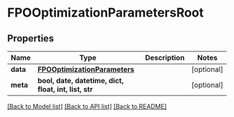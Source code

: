 # FPOOptimizationParametersRoot


## Properties
Name | Type | Description | Notes
------------ | ------------- | ------------- | -------------
**data** | [**FPOOptimizationParameters**](FPOOptimizationParameters.md) |  | [optional] 
**meta** | **bool, date, datetime, dict, float, int, list, str** |  | [optional] 

[[Back to Model list]](../README.md#documentation-for-models) [[Back to API list]](../README.md#documentation-for-api-endpoints) [[Back to README]](../README.md)


